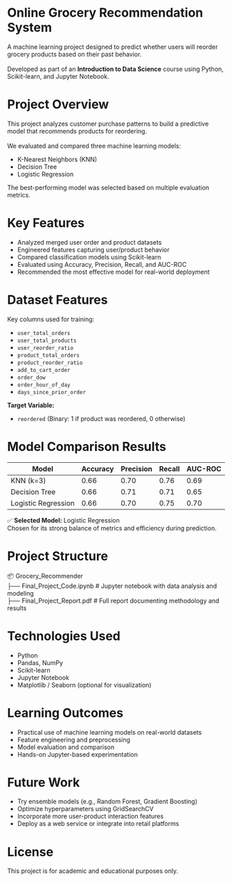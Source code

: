 # Online Grocery Recommendation System

A machine learning project designed to predict whether users will reorder grocery products based on their past behavior.  
<br>Developed as part of an **Introduction to Data Science** course using Python, Scikit-learn, and Jupyter Notebook.

# Project Overview

This project analyzes customer purchase patterns to build a predictive model that recommends products for reordering.  
<br>We evaluated and compared three machine learning models:

- K-Nearest Neighbors (KNN)
- Decision Tree
- Logistic Regression

The best-performing model was selected based on multiple evaluation metrics.

# Key Features

- Analyzed merged user order and product datasets
- Engineered features capturing user/product behavior
- Compared classification models using Scikit-learn
- Evaluated using Accuracy, Precision, Recall, and AUC-ROC
- Recommended the most effective model for real-world deployment

# Dataset Features

Key columns used for training:

- `user_total_orders`
- `user_total_products`
- `user_reorder_ratio`
- `product_total_orders`
- `product_reorder_ratio`
- `add_to_cart_order`
- `order_dow`
- `order_hour_of_day`
- `days_since_prior_order`

**Target Variable:**  
- `reordered` (Binary: 1 if product was reordered, 0 otherwise)

# Model Comparison Results

| Model              | Accuracy | Precision | Recall | AUC-ROC |
|--------------------|----------|-----------|--------|---------|
| KNN (k=3)          | 0.66     | 0.70      | 0.76   | 0.69    |
| Decision Tree      | 0.66     | 0.71      | 0.71   | 0.65    |
| Logistic Regression| 0.66     | 0.70      | 0.75   | 0.70    |

✅ **Selected Model:** Logistic Regression  
Chosen for its strong balance of metrics and efficiency during prediction.

# Project Structure

📦 Grocery_Recommender
<br>├── Final_Project_Code.ipynb # Jupyter notebook with data analysis and modeling
<br>├── Final_Project_Report.pdf # Full report documenting methodology and results


# Technologies Used

- Python
- Pandas, NumPy
- Scikit-learn
- Jupyter Notebook
- Matplotlib / Seaborn (optional for visualization)

# Learning Outcomes

- Practical use of machine learning models on real-world datasets
- Feature engineering and preprocessing
- Model evaluation and comparison
- Hands-on Jupyter-based experimentation

# Future Work

- Try ensemble models (e.g., Random Forest, Gradient Boosting)
- Optimize hyperparameters using GridSearchCV
- Incorporate more user-product interaction features
- Deploy as a web service or integrate into retail platforms

# License

This project is for academic and educational purposes only.
